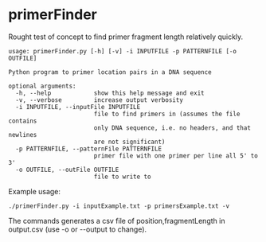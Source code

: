 # primerFinder
Rought test of concept to find primer fragment length relatively quickly. 

```
usage: primerFinder.py [-h] [-v] -i INPUTFILE -p PATTERNFILE [-o OUTFILE]

Python program to primer location pairs in a DNA sequence

optional arguments:
  -h, --help            show this help message and exit
  -v, --verbose         increase output verbosity
  -i INPUTFILE, --inputFile INPUTFILE
                        file to find primers in (assumes the file contains
                        only DNA sequence, i.e. no headers, and that newlines
                        are not significant)
  -p PATTERNFILE, --patternFile PATTERNFILE
                        primer file with one primer per line all 5' to 3'
  -o OUTFILE, --outFile OUTFILE
                        file to write to
```

Example usage:
```
./primerFinder.py -i inputExample.txt -p primersExample.txt -v
```
The commands generates a csv file of position,fragmentLength in output.csv (use -o or --output to change).
